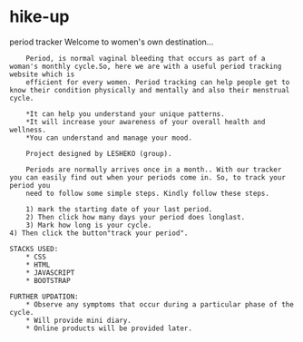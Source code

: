 # hike-up
period tracker
Welcome to women's own destination...
    

        Period, is normal vaginal bleeding that occurs as part of a woman's monthly cycle.So, here we are with a useful period tracking website which is 
        efficient for every women. Period tracking can help people get to know their condition physically and mentally and also their menstrual cycle.

        *It can help you understand your unique patterns. 
        *It will increase your awareness of your overall health and wellness.
        *You can understand and manage your mood.
        
        Project designed by LESHEKO (group).
      
        Periods are normally arrives once in a month.. With our tracker you can easily find out when your periods come in. So, to track your period you 
        need to follow some simple steps. Kindly follow these steps.

        1) mark the starting date of your last period.
        2) Then click how many days your period does longlast.
        3) Mark how long is your cycle.
	4) Then click the button"track your period".
        
	STACKS USED:
		* CSS
		* HTML
		* JAVASCRIPT
		* BOOTSTRAP
	
	FURTHER UPDATION:
 		* Observe any symptoms that occur during a particular phase of the cycle.
		* Will provide mini diary.
		* Online products will be provided later.
